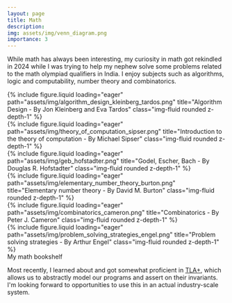 ```yaml
---
layout: page
title: Math
description:
img: assets/img/venn_diagram.png
importance: 3
---
```


While math has always been interesting, my curiosity in math got rekindled in 2024 while I was trying to help my nephew solve some problems related to the math olympiad qualifiers in India. I enjoy subjects such as algorithms, logic and computability, number theory and combinatorics.

<div class="container">
    <div class="row">
        <div class="col-sm mt-3 mt-md-0">
            {% include figure.liquid loading="eager" path="assets/img/algorithm_design_kleinberg_tardos.png" title="Algorithm Design - By Jon Kleinberg and Eva Tardos" class="img-fluid rounded z-depth-1" %}
        </div>
        <div class="col-sm mt-3 mt-md-0">
            {% include figure.liquid loading="eager" path="assets/img/theory_of_computation_sipser.png" title="Introduction to the theory of computation - By Michael Sipser" class="img-fluid rounded z-depth-1" %}
        </div>
        <div class="col-sm mt-3 mt-md-0">
            {% include figure.liquid loading="eager" path="assets/img/geb_hofstadter.png" title="Godel, Escher, Bach - By Douglas R. Hofstadter" class="img-fluid rounded z-depth-1" %}
        </div>
    </div>
    <div class="row">
        <div class="col-sm mt-3 mt-md-0">
            {% include figure.liquid loading="eager" path="assets/img/elementary_number_theory_burton.png" title="Elementary number theory - By David M. Burton" class="img-fluid rounded z-depth-1" %}
        </div>
        <div class="col-sm mt-3 mt-md-0">
            {% include figure.liquid loading="eager" path="assets/img/combinatorics_cameron.png" title="Combinatorics - By Peter J. Cameron" class="img-fluid rounded z-depth-1" %}
        </div>
        <div class="col-sm mt-3 mt-md-0">
            {% include figure.liquid loading="eager" path="assets/img/problem_solving_strategies_engel.png" title="Problem solving strategies - By Arthur Engel" class="img-fluid rounded z-depth-1" %}
        </div>
    </div>
</div>
<div class="caption">
    My math bookshelf
</div>

Most recently, I learned about and got somewhat proficient in <a href="https://lamport.azurewebsites.net/tla/tla.html">TLA+</a>, which allows us to abstractly model our programs and assert on their invariants. I'm looking forward to opportunities to use this in an actual industry-scale system.
